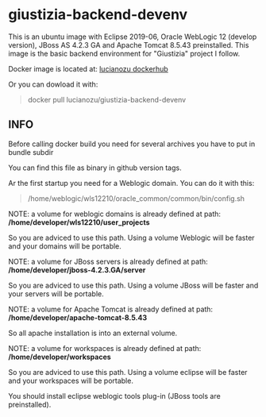 # giustizia-backend-devenv 

This is an ubuntu image with Eclipse 2019-06, Oracle WebLogic 12 (develop version), JBoss AS 4.2.3 GA and Apache Tomcat 8.5.43 preinstalled.
This image is the basic backend environment for "Giustizia" project I follow.

Docker image is located at:
[lucianozu dockerhub](https://hub.docker.com/r/lucianozu/giustizia-backend-devenv/)

Or you can dowload it with:

> docker pull lucianozu/giustizia-backend-devenv

## INFO
Before calling docker build you need for several archives you have to put in bundle subdir

You can find this file as binary in github version tags.

Ar the first startup you need for a Weblogic domain. You can do it with this:

> /home/weblogic/wls12210/oracle_common/common/bin/config.sh 

NOTE: a volume for weblogic domains is already defined at path: **/home/developer/wls12210/user_projects**

So you are adviced to use this path. Using a volume Weblogic will be faster and your domains will be portable.


NOTE: a volume for JBoss servers is already defined at path: **/home/developer/jboss-4.2.3.GA/server**

So you are adviced to use this path. Using a volume JBoss will be faster and your servers will be portable.

NOTE: a volume for Apache Tomcat is already defined at path: **/home/developer/apache-tomcat-8.5.43**

So all apache installation is into an external volume.


NOTE: a volume for workspaces is already defined at path: **/home/developer/workspaces**

So you are adviced to use this path. Using a volume eclipse will be faster and your workspaces will be portable.

You should install eclipse weblogic tools plug-in (JBoss tools are preinstalled).
